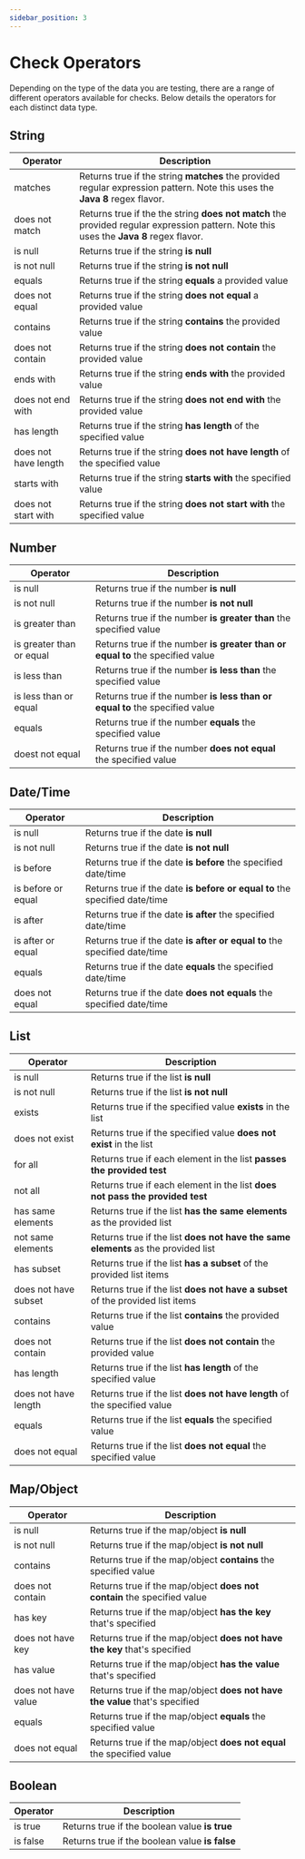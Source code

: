 ```yaml
---
sidebar_position: 3
---
```


# Check Operators

Depending on the type of the data you are testing, there are a range of different operators available for checks. Below details the operators for each distinct data type.

## String <a href="#string" id="string"></a>

| Operator             | Description                                                                                                                            |
| -------------------- | -------------------------------------------------------------------------------------------------------------------------------------- |
| matches              | Returns true if the string **matches** the provided regular expression pattern. Note this uses the **Java 8** regex flavor.            |
| does not match       | Returns true if the the string **does not match** the provided regular expression pattern. Note this uses the **Java 8** regex flavor. |
| is null              | Returns true if the string **is null**                                                                                                 |
| is not null          | Returns true if the string **is not null**                                                                                             |
| equals               | Returns true if the string **equals** a provided value                                                                                 |
| does not equal       | Returns true if the string **does not** **equal** a provided value                                                                     |
| contains             | Returns true if the string **contains** the provided value                                                                             |
| does not contain     | Returns true if the string **does not contain** the provided value                                                                     |
| ends with            | Returns true if the string **ends with** the provided value                                                                            |
| does not end with    | Returns true if the string **does not end with** the provided value                                                                    |
| has length           | Returns true if the string **has length** of the specified value                                                                       |
| does not have length | Returns true if the string **does not have length** of the specified value                                                             |
| starts with          | Returns true if the string **starts with** the specified value                                                                         |
| does not start with  | Returns true if the string **does not** **start with** the specified value                                                             |

## Number

| Operator                 | Description                                                                    |
| ------------------------ | ------------------------------------------------------------------------------ |
| is null                  | Returns true if the number **is null**                                         |
| is not null              | Returns true if the number **is not null**                                     |
| is greater than          | Returns true if the number **is greater than** the specified value             |
| is greater than or equal | Returns true if the number **is greater than or equal to** the specified value |
| is less than             | Returns true if the number **is less than** the specified value                |
| is less than or equal    | Returns true if the number **is less than or equal to** the specified value    |
| equals                   | Returns true if the number **equals** the specified value                      |
| doest not equal          | Returns true if the number **does not equal** the specified value              |

## Date/Time

| Operator           | Description                                                                |
| ------------------ | -------------------------------------------------------------------------- |
| is null            | Returns true if the date **is null**                                       |
| is not null        | Returns true if the date **is not null**                                   |
| is before          | Returns true if the date **is before** the specified date/time             |
| is before or equal | Returns true if the date **is before or equal to** the specified date/time |
| is after           | Returns true if the date **is after** the specified date/time              |
| is after or equal  | Returns true if the date **is after or equal to** the specified date/time  |
| equals             | Returns true if the date **equals** the specified date/time                |
| does not equal     | Returns true if the date **does not** **equals** the specified date/time   |

## List

| Operator             | Description                                                                                |
| -------------------- | ------------------------------------------------------------------------------------------ |
| is null              | Returns true if the list **is null**                                                       |
| is not null          | Returns true if the list **is not null**                                                   |
| exists               | Returns true if the specified value **exists** in the list                                 |
| does not exist       | Returns true if the specified value **does not exist** in the list                         |
| for all              | Returns true if each element in the list **passes the provided test**                      |
| not all              | Returns true if each element in the list **does not pass the provided test**               |
| has same elements    | Returns true if the list **has the same elements** as the provided list           |
| not same elements    | Returns true if the list **does not have the same elements** as the provided list |
| has subset           | Returns true if the list **has a subset** of the provided list items                       |
| does not have subset | Returns true if the list **does not have a subset** of the provided list items             |
| contains             | Returns true if the list **contains** the provided value                                   |
| does not contain     | Returns true if the list **does not contain** the provided value                           |
| has length           | Returns true if the list **has length** of the specified value                             |
| does not have length | Returns true if the list **does not have length** of the specified value                   |
| equals               | Returns true if the list **equals** the specified value                                    |
| does not equal       | Returns true if the list **does not equal** the specified value                            |

## Map/Object

| Operator            | Description                                                                          |
| ------------------- | ------------------------------------------------------------------------------------ |
| is null             | Returns true if the map/object **is null**                                           |
| is not null         | Returns true if the map/object **is not null**                                       |
| contains            | Returns true if the map/object **contains** the specified value                      |
| does not contain    | Returns true if the map/object **does not contain** the specified value              |
| has key             | Returns true if the map/object **has the key** that's specified             |
| does not have key   | Returns true if the map/object **does not have the key** that's specified   |
| has value           | Returns true if the map/object **has the value** that's specified           |
| does not have value | Returns true if the map/object **does not have the value** that's specified |
| equals              | Returns true if the map/object **equals** the specified value                        |
| does not equal      | Returns true if the map/object **does not** **equal** the specified value            |

## Boolean

| Operator | Description                                    |
| -------- | ---------------------------------------------- |
| is true  | Returns true if the boolean value **is true**  |
| is false | Returns true if the boolean value **is false** |

